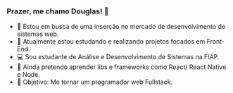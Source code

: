### Prazer, me chamo Douglas! 👋


- 🔭 Estou em busca de uma inserção no mercado de desenvolvimento de sistemas web.
- 🌱 Atualmente estou estudando e realizando projetos focados em Front-End.
- 💻 Sou estudante de Análise e Desenvolvimento de Sistemas na FIAP.
- 🤔 Ainda pretendo aprender libs e frameworks como React/ React Native e Node.
- 🚀 Objetivo: Me tornar um programador web Fullstack.

